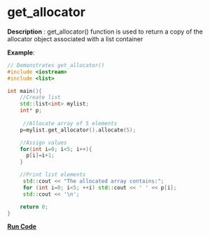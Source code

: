 # get_allocator

**Description** : get_allocator() function is used to return a copy of the allocator object associated with a list container

**Example**:
```cpp
// Demonstrates get_allocator()
#include <iostream>
#include <list>

int main(){
    //Create list
    std::list<int> mylist;
    int* p;
    
     //Allocate array of 5 elements
    p=mylist.get_allocator().allocate(5);

    //Assign values
    for(int i=0; i<5; i++){
      p[i]=i+1;
    }

    //Print list elements
     std::cout << "The allocated array contains:";
     for (int i=0; i<5; ++i) std::cout << ' ' << p[i];
     std::cout << '\n';

    return 0;
}
```
**[Run Code](https://rextester.com/DUHEBO3230)**
